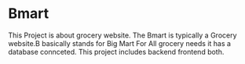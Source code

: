 # Bmart
This Project is about grocery website.
The Bmart is typically a Grocery website.B basically stands for Big Mart For All grocery needs it has a database connceted.
This project includes backend frontend both.
